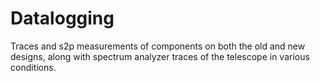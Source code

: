 # Datalogging

Traces and s2p measurements of components on both the old and new designs, along with spectrum analyzer traces of the telescope in various conditions.
